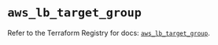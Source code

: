 # `aws_lb_target_group`

Refer to the Terraform Registry for docs: [`aws_lb_target_group`](https://registry.terraform.io/providers/hashicorp/aws/6.3.0/docs/resources/lb_target_group).
